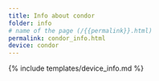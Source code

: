 ```yaml
---
title: Info about condor
folder: info
# name of the page (/{{permalink}}.html)
permalink: condor_info.html
device: condor
---
```

{% include templates/device_info.md %}

